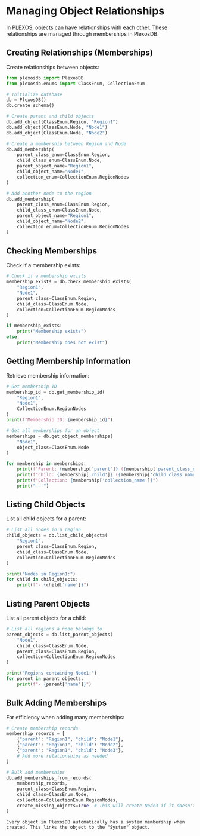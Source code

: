 # Managing Object Relationships

In PLEXOS, objects can have relationships with each other. These relationships are managed through memberships in PlexosDB.

## Creating Relationships (Memberships)

Create relationships between objects:

```python
from plexosdb import PlexosDB
from plexosdb.enums import ClassEnum, CollectionEnum

# Initialize database
db = PlexosDB()
db.create_schema()

# Create parent and child objects
db.add_object(ClassEnum.Region, "Region1")
db.add_object(ClassEnum.Node, "Node1")
db.add_object(ClassEnum.Node, "Node2")

# Create a membership between Region and Node
db.add_membership(
    parent_class_enum=ClassEnum.Region,
    child_class_enum=ClassEnum.Node,
    parent_object_name="Region1",
    child_object_name="Node1",
    collection_enum=CollectionEnum.RegionNodes
)

# Add another node to the region
db.add_membership(
    parent_class_enum=ClassEnum.Region,
    child_class_enum=ClassEnum.Node,
    parent_object_name="Region1",
    child_object_name="Node2",
    collection_enum=CollectionEnum.RegionNodes
)
```

## Checking Memberships

Check if a membership exists:

```python
# Check if a membership exists
membership_exists = db.check_membership_exists(
    "Region1",
    "Node1",
    parent_class=ClassEnum.Region,
    child_class=ClassEnum.Node,
    collection=CollectionEnum.RegionNodes
)

if membership_exists:
    print("Membership exists")
else:
    print("Membership does not exist")
```

## Getting Membership Information

Retrieve membership information:

```python
# Get membership ID
membership_id = db.get_membership_id(
    "Region1",
    "Node1",
    CollectionEnum.RegionNodes
)
print(f"Membership ID: {membership_id}")

# Get all memberships for an object
memberships = db.get_object_memberships(
    "Node1",
    object_class=ClassEnum.Node
)

for membership in memberships:
    print(f"Parent: {membership['parent']} ({membership['parent_class_name']})")
    print(f"Child: {membership['child']} ({membership['child_class_name']})")
    print(f"Collection: {membership['collection_name']}")
    print("---")
```

## Listing Child Objects

List all child objects for a parent:

```python
# List all nodes in a region
child_objects = db.list_child_objects(
    "Region1",
    parent_class=ClassEnum.Region,
    child_class=ClassEnum.Node,
    collection=CollectionEnum.RegionNodes
)

print("Nodes in Region1:")
for child in child_objects:
    print(f"- {child['name']}")
```

## Listing Parent Objects

List all parent objects for a child:

```python
# List all regions a node belongs to
parent_objects = db.list_parent_objects(
    "Node1",
    child_class=ClassEnum.Node,
    parent_class=ClassEnum.Region,
    collection=CollectionEnum.RegionNodes
)

print("Regions containing Node1:")
for parent in parent_objects:
    print(f"- {parent['name']}")
```

## Bulk Adding Memberships

For efficiency when adding many memberships:

```python
# Create membership records
membership_records = [
    {"parent": "Region1", "child": "Node1"},
    {"parent": "Region1", "child": "Node2"},
    {"parent": "Region1", "child": "Node3"},
    # Add more relationships as needed
]

# Bulk add memberships
db.add_memberships_from_records(
    membership_records,
    parent_class=ClassEnum.Region,
    child_class=ClassEnum.Node,
    collection=CollectionEnum.RegionNodes,
    create_missing_objects=True  # This will create Node3 if it doesn't exist
)
```

```{note}
Every object in PlexosDB automatically has a system membership when created. This links the object to the "System" object.
```
